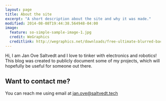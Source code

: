 ```yaml
---
layout: page
title: About the site
excerpt: "A short description about the site and why it was made."
modified: 2014-08-08T19:44:38.564948-04:00
image:
  feature: so-simple-sample-image-1.jpg
  credit: WeGraphics
  creditlink: http://wegraphics.net/downloads/free-ultimate-blurred-background-pack/
---
```


Hi, I am Jan Ove Saltvedt and I love to tinker with electronics and robotics! This blog was created to publicly document some of my projects, which will hopefully be useful for someone out there.

## Want to contact me?
You can reach me using email at [jan.ove@saltvedt.tech](mailto:jan.ove@saltvedt.tech)
